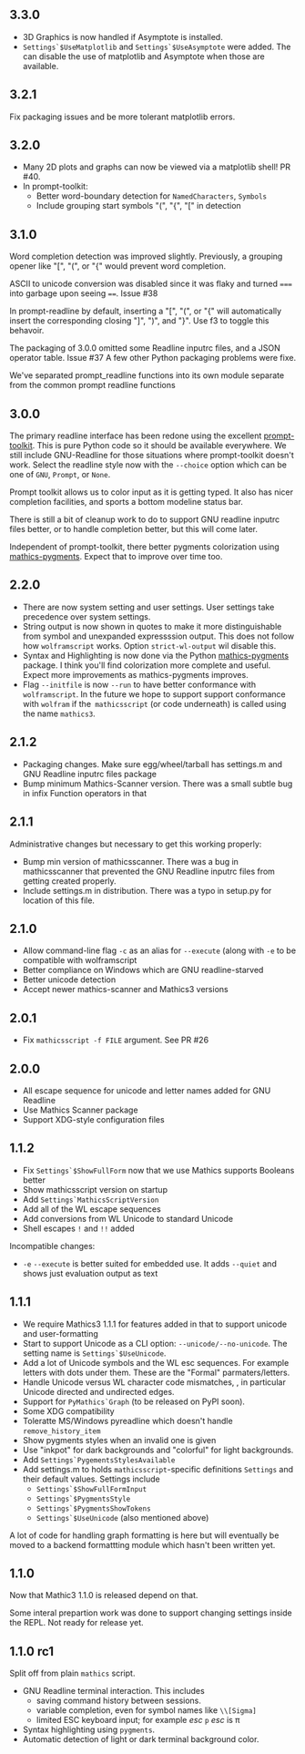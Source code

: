 3.3.0
-----

* 3D Graphics is now handled if Asymptote is installed.
* ``Settings`$UseMatplotlib`` and ``Settings`$UseAsymptote`` were added. The can disable the use of matplotlib and Asymptote when those are available.

3.2.1
-----

Fix packaging issues and be more tolerant matplotlib errors.

3.2.0
-----

* Many 2D plots and graphs can now be viewed via a matplotlib shell! PR #40.
* In prompt-toolkit:
   - Better word-boundary detection for `NamedCharacters`, `Symbols`
   - Include grouping start symbols "(", "{", "[" in detection

3.1.0
-----

Word completion detection was improved slightly. Previously, a grouping opener like "[", "(", or "{" would prevent word completion.

ASCII to unicode conversion was disabled since it was flaky and turned `===` into
garbage upon seeing `==`. Issue #38

In prompt-readline by default, inserting a "[", "(", or "{" will automatically insert the corresponding closing "]", ")", and "}".
Use f3 to toggle this behavoir.

The packaging of 3.0.0 omitted some Readline inputrc files, and a JSON operator table. Issue #37
A few other Python packaging problems were fixe.

We've separated prompt_readline functions into its own module separate from the common prompt readline functions


3.0.0
-----

The primary readline interface has been redone using the excellent [prompt-toolkit](https://pypi.org/project/prompt-toolkit/).
This is pure Python code so it should be available everywhere.
We still include GNU-Readline for those situations where prompt-toolkit doesn't work. Select the readline style now with the
`--choice` option which can be one of `GNU`, `Prompt`, or `None`.

Prompt toolkit allows us to color input as it is getting typed. It also has nicer completion facilities, and sports a bottom modeline status bar.

There is still a bit of cleanup work to do to support GNU readline inputrc files better, or to handle completion better, but this will come later.

Independent of prompt-toolkit, there better pygments colorization using [mathics-pygments](https://pypi.org/project/prompt-toolkit/). Expect that to improve over time too.


2.2.0
-----

* There are now system setting and user settings. User settings take precedence over system settings.
* String output is now shown in quotes to make it more distinguishable from symbol and unexpanded
  expressssion output. This does not follow how `wolframscript` works. Option `strict-wl-output` wil
  disable this.
* Syntax and Highlighting is now done via the Python
  [mathics-pygments](https://pypi.org/project/mathics-pygments/)
  package.  I think you'll find colorization more complete and
  useful. Expect more improvements as mathics-pygments improves.
* Flag `--initfile` is now `--run` to have better conformance with `wolframscript`. In the future we hope
  to support support conformance with `wolfram` if the` mathicsscript` (or code underneath) is called
  using the name `mathics3`.

2.1.2
-----

* Packaging changes. Make sure egg/wheel/tarball has settings.m and GNU Readline inputrc files package
* Bump minimum Mathics-Scanner version. There was a small subtle bug in infix Function operators in that

2.1.1
-----

Administrative changes but necessary to get this working properly:

* Bump min version of mathicsscanner. There was a bug in mathicsscanner that prevented
the GNU Readline inputrc files from getting created properly.
* Include settings.m in distribution. There was a typo in setup.py for location of this file.

2.1.0
-----

* Allow command-line flag `-c` as an alias for `--execute` (along with `-e` to be compatible with wolframscript
* Better compliance on Windows which are GNU readline-starved
* Better unicode detection
* Accept newer mathics-scanner and Mathics3 versions

2.0.1
-----

* Fix `mathicsscript -f FILE` argument. See PR #26

2.0.0
-----

* All escape sequence for unicode and letter names added for GNU Readline
* Use Mathics Scanner package
* Support XDG-style configuration files

1.1.2
-----

* Fix ``Settings`$ShowFullForm`` now that we use Mathics supports Booleans better
* Show mathicsscript version on startup
* Add ``Settings`MathicsScriptVersion``
* Add all of the WL escape sequences
* Add conversions from WL Unicode to standard Unicode
* Shell escapes `!` and `!!` added

Incompatible changes:

* `-e` `--execute` is better suited for embedded use. It adds `--quiet` and shows just evaluation output as text

1.1.1
-----

* We require Mathics3 1.1.1 for features added in that to support unicode and user-formatting
* Start to support Unicode as a CLI option: `--unicode/--no-unicode`. The setting name is ``Settings`$UseUnicode``.
* Add a lot of Unicode symbols and the WL esc sequences. For example letters with dots under them. These are the "Formal" parmaters/letters.
* Handle Unicode versus WL character code mismatches, , in particular Unicode directed and undirected edges.
* Support for ``PyMathics`Graph`` (to be released on PyPI soon).
* Some XDG compatibility
* Toleratte MS/Windows pyreadline which doesn't handle `remove_history_item`
* Show pygments styles when an invalid one is given
* Use "inkpot" for dark backgrounds and "colorful" for  light backgrounds.
* Add ``Settings`PygementsStylesAvailable``
* Add settings.m to holds `mathicsscript`-specific definitions `Settings` and their default values. Settings include
  - ``Settings`$ShowFullFormInput``
  - ``Settings`$PygmentsStyle``
  - ``Settings`$PygmentsShowTokens``
  - ``Settings`$UseUnicode`` (also mentioned above)

A lot of code for handling graph formatting is here but will eventually be moved to a backend formattting module which hasn't been written yet.


1.1.0
-----

Now that Mathic3 1.1.0 is released depend on that.

Some interal prepartion work was done to support changing settings inside the REPL.
Not ready for release yet.

1.1.0 rc1
---------

Split off from plain `mathics` script.

* GNU Readline terminal interaction. This includes
   - saving command history between sessions.
   - variable completion, even for symbol names like `\\[Sigma]`
   - limited ESC keyboard input; for example *esc* ``p`` *esc* is π
* Syntax highlighting using `pygments`.
* Automatic detection of light or dark terminal background color.
